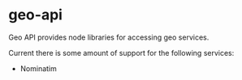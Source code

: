 geo-api
=======

Geo API provides node libraries for accessing geo services.

Current there is some amount of support for the following services:

* Nominatim


